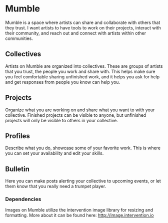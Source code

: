 # Mumble

Mumble is a space where artists can share and collaborate with others that they trust. I want artists to have tools to work on their projects, interact with their community, and reach out and connect with artists within other communities.

## Collectives

Artists on Mumble are organized into collectives. These are groups of artists that you trust, the people you work and share with. This helps make sure you feel comfortable sharing unfinished work, and it helps you ask for help and get responses from people you know can help you.

## Projects

Organize what you are working on and share what you want to with your collective. Finished projects can be visible to anyone, but 
unfinished projects will only be visible to others in your collective.

## Profiles

Describe what you do, showcase some of your favorite work. This is where you can set your availability and edit your skills.

## Bulletin

Here you can make posts alerting your collective to upcoming events, or let them know that you really need a trumpet player. 

### Dependencies

Images on Mumble utilize the intervention image library for resizing and formatting. More about it can be found here: http://image.intervention.io
